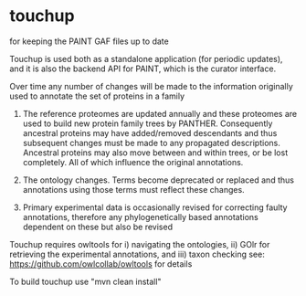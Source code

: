 # touchup
for keeping the PAINT GAF files up to date

Touchup is used both as a standalone application (for periodic updates), and it is also the backend API for PAINT, which is the curator interface.

Over time any number of changes will be made to the information originally used to annotate the set of proteins in a family

1. The reference proteomes are updated annually and these proteomes are used to build new protein family trees by PANTHER. Consequently ancestral proteins may have added/removed descendants and thus subsequent changes must be made to any propagated descriptions. Ancestral proteins may also move between and within trees, or be lost completely. All of which influence the original annotations.

2. The ontology changes. Terms become deprecated or replaced and thus annotations using those terms must reflect these changes.

3. Primary experimental data is occasionally revised for correcting faulty annotations, therefore any phylogenetically based annotations dependent on these but also be revised

Touchup requires owltools for i) navigating the ontologies, ii) GOlr for retrieving the experimental annotations, and iii) taxon checking see: https://github.com/owlcollab/owltools for details

To build touchup use "mvn clean install"
